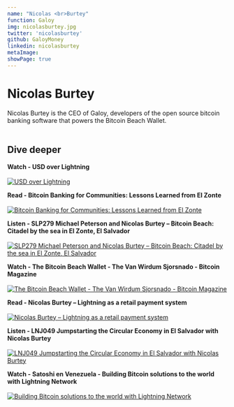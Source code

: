 ```yaml
---
name: "Nicolas <br>Burtey"
function: Galoy
img: nicolasburtey.jpg
twitter: 'nicolasburtey'
github: GaloyMoney
linkedin: nicolasburtey
metaImage:
showPage: true
---
```


# Nicolas Burtey
 
Nicolas Burtey is the CEO of Galoy, developers of the open source bitcoin banking software that powers the Bitcoin Beach Wallet. 
<br><br>

## Dive deeper


<div class="grid grid-cols-1 md:grid-cols-2 gap-5">
<div class="p-3 my-2">

**Watch - USD over Lightning**<br><br>
[ ![USD over Lightning](/2022/content/nicolas_usd.png)](https://youtu.be/mXYYCRSEsJU/)
</div>

<div class="p-3 my-2">

**Read - Bitcoin Banking for Communities: Lessons Learned from El Zonte**<br><br>
[ ![Bitcoin Banking for Communities: Lessons Learned from El Zonte](/2022/content/chris_elzonte.png)](https://galoy.io/bitcoin-banking-for-communities-lessons-learned-from-el-zonte/)
</div>

<div class="p-3 my-2">

**Listen - SLP279 Michael Peterson and Nicolas Burtey – Bitcoin Beach: Citadel by the sea in El Zonte, El Salvador**  <br><br>
[![SLP279 Michael Peterson and Nicolas Burtey – Bitcoin Beach: Citadel by the sea in El Zonte, El Salvador](/2022/content/livera_SLP279.png)](https://open.spotify.com/episode/6qFGnltKVFdH2kFiFNvKJ1/)
</div>

<div class="p-3 my-2">

**Watch - The Bitcoin Beach Wallet - The Van Wirdum Sjorsnado - Bitcoin Magazine**  <br><br>
[![The Bitcoin Beach Wallet - The Van Wirdum Sjorsnado - Bitcoin Magazine](/2022/content/nicolas_bm.png)](https://www.youtube.com/watch?v=O_TmbV-sdkA/)
</div>

<div class="p-3 my-2">

**Read - Nicolas Burtey – Lightning as a retail payment system**  <br><br>
[![Nicolas Burtey – Lightning as a retail payment system](/2022/content/nicolas_retail.png)](https://medium.com/galoymoney/lightning-as-a-retail-payment-system-part-1-7463c46342ef/)
</div>

<div class="p-3 my-2">

**Listen - LNJ049 Jumpstarting the Circular Economy in El Salvador with Nicolas Burtey**  <br><br>
[![LNJ049 Jumpstarting the Circular Economy in El Salvador with Nicolas Burtey](/2022/content/nicolas_lnjunkies.png)](https://open.spotify.com/episode/2geKztDMrbqoKGxOplxqYT?si=SFN8aS-QSdGGM8ix7OsyYw&utm_source=copy-link&dl_branch=1/)
</div>


<div class="p-3 my-2">

**Watch - Satoshi en Venezuela - Building Bitcoin solutions to the world with Lightning Network**  <br><br>
[![Building Bitcoin solutions to the world with Lightning Network](/2022/content/nicolas_satoshi.png)](https://www.youtube.com/watch?v=fc9FFteN-88/)
</div>
</div>

<br>




